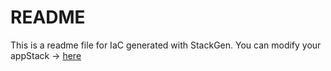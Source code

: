 # README
This is a readme file for IaC generated with StackGen.
You can modify your appStack -> [here](http://main.dev.stackgen.com/appstacks/dcdcfcbf-7251-408f-b852-e4ff99a2e864)
